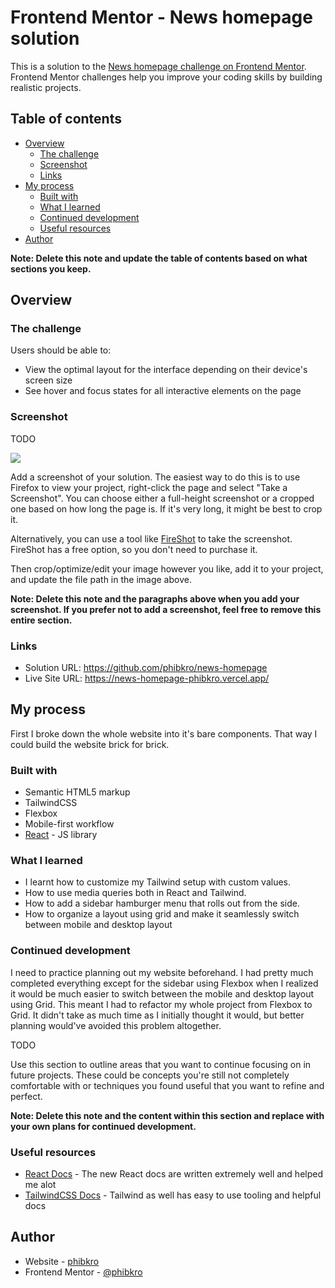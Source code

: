 # Frontend Mentor - News homepage solution

This is a solution to the [News homepage challenge on Frontend Mentor](https://www.frontendmentor.io/challenges/news-homepage-H6SWTa1MFl). Frontend Mentor challenges help you improve your coding skills by building realistic projects. 

## Table of contents

- [Overview](#overview)
  - [The challenge](#the-challenge)
  - [Screenshot](#screenshot)
  - [Links](#links)
- [My process](#my-process)
  - [Built with](#built-with)
  - [What I learned](#what-i-learned)
  - [Continued development](#continued-development)
  - [Useful resources](#useful-resources)
- [Author](#author)

**Note: Delete this note and update the table of contents based on what sections you keep.**

## Overview

### The challenge

Users should be able to:

- View the optimal layout for the interface depending on their device's screen size
- See hover and focus states for all interactive elements on the page

### Screenshot

TODO

![](./screenshot.jpg)

Add a screenshot of your solution. The easiest way to do this is to use Firefox to view your project, right-click the page and select "Take a Screenshot". You can choose either a full-height screenshot or a cropped one based on how long the page is. If it's very long, it might be best to crop it.

Alternatively, you can use a tool like [FireShot](https://getfireshot.com/) to take the screenshot. FireShot has a free option, so you don't need to purchase it. 

Then crop/optimize/edit your image however you like, add it to your project, and update the file path in the image above.

**Note: Delete this note and the paragraphs above when you add your screenshot. If you prefer not to add a screenshot, feel free to remove this entire section.**

### Links

- Solution URL: https://github.com/phibkro/news-homepage
- Live Site URL: https://news-homepage-phibkro.vercel.app/

## My process

First I broke down the whole website into it's bare components. That way I could build the website brick for brick. 

### Built with

- Semantic HTML5 markup
- TailwindCSS
- Flexbox
- Mobile-first workflow
- [React](https://reactjs.org/) - JS library

### What I learned

- I learnt how to customize my Tailwind setup with custom values.
- How to use media queries both in React and Tailwind.
- How to add a sidebar hamburger menu that rolls out from the side.
- How to organize a layout using grid and make it seamlessly switch between mobile and desktop layout

### Continued development

I need to practice planning out my website beforehand.
I had pretty much completed everything except for the sidebar using Flexbox when I realized
it would be much easier to switch between the mobile and desktop layout using Grid.
This meant I had to refactor my whole project from Flexbox to Grid. It didn't take as much time
as I initially thought it would, but better planning would've avoided this problem altogether.

TODO

Use this section to outline areas that you want to continue focusing on in future projects. These could be concepts you're still not completely comfortable with or techniques you found useful that you want to refine and perfect.

**Note: Delete this note and the content within this section and replace with your own plans for continued development.**

### Useful resources

- [React Docs](https://beta.reactjs.org/) - The new React docs are written extremely well and helped me alot
- [TailwindCSS Docs](https://tailwindcss.com/docs) - Tailwind as well has easy to use tooling and helpful docs

## Author

- Website - [phibkro](https://personal-portfolio-phibkro.vercel.app/)
- Frontend Mentor - [@phibkro](https://www.frontendmentor.io/profile/phibkro)
